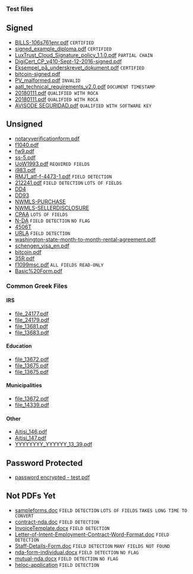 ### Test files

## Signed
- [BILLS-106s761enr.pdf](https://peculiarventures.github.io/ExamplePDFs/signed/BILLS-106s761enr.pdf) `CERTIFIED`
- [signed_example_diploma.pdf](https://peculiarventures.github.io/ExamplePDFs/signed/signed_example_diploma.pdf) `CERTIFIED`
- [LuxTrust_Cloud_Signature_policy_1.1.0.pdf](https://peculiarventures.github.io/ExamplePDFs/signed/LuxTrust_Cloud_Signature_policy_1.1.0.pdf)  `PARTIAL CHAIN`
- [DigiCert_CP_v410-Sept-12-2016-signed.pdf](https://peculiarventures.github.io/ExamplePDFs/signed/DigiCert_CP_v410-Sept-12-2016-signed.pdf)
- [Eksempel_på_underskrevet_dokument.pdf](https://peculiarventures.github.io/ExamplePDFs/signed/Eksempel_på_underskrevet_dokument.pdf) `CERTIFIED`
- [bitcoin-signed.pdf](https://peculiarventures.github.io/ExamplePDFs/signed/bitcoin-signed.pdf)
- [PV_malformed.pdf](https://peculiarventures.github.io/ExamplePDFs/signed/PV_malformed.pdf) `INVALID`
- [aatl_technical_requirements_v2.0.pdf](https://peculiarventures.github.io/ExamplePDFs/signed/aatl_technical_requirements_v2.0.pdf) `DOCUMENT TIMESTAMP`
- [20180111.pdf](https://peculiarventures.github.io/ExamplePDFs/signed/20180111-001%20-%20signed%20with%20hancock.pdf) `QUALIFIED WITH ROCA`
- [20180111.pdf](https://peculiarventures.github.io/ExamplePDFs/signed/20180111-001%20-%20signed%20with%20hancock.pdf) `QUALIFIED WITH ROCA`
- [AVISODE SEGURIDAD.pdf](https://peculiarventures.github.io/ExamplePDFs/signed/AVISO%20DE%20SEGURIDAD%20-%20signed%20with%20hancock%20-%2020180109-1653.pdf) `QUALIFIED WITH SOFTWARE KEY`




## Unsigned
- [notaryverificationform.pdf](https://peculiarventures.github.io/ExamplePDFs/unsigned/notaryverificationform.pdf)
- [f1040.pdf](https://peculiarventures.github.io/ExamplePDFs/unsigned/f1040.pdf)
- [fw9.pdf](https://peculiarventures.github.io/ExamplePDFs/unsigned/fw9.pdf)
- [ss-5.pdf](https://peculiarventures.github.io/ExamplePDFs/unsigned/ss-5.pdf)
- [UoW1993.pdf](https://peculiarventures.github.io/ExamplePDFs/unsigned/UoW1993.pdf) `REQUIRED FIELDS`
- [i983.pdf](https://peculiarventures.github.io/ExamplePDFs/unsigned/i983.pdf)
- [RMJ1_atf-f-4473-1.pdf](https://peculiarventures.github.io/ExamplePDFs/unsigned/RMJ1_atf-f-4473-1.pdf)  `FIELD DETECTION`
- [212241.pdf](https://peculiarventures.github.io/ExamplePDFs/unsigned/212241.pdf) `FIELD DETECTION` `LOTS OF FIELDS`
- [DD4](https://peculiarventures.github.io//ExamplePDFs/unsigned/dd0004.pdf)
- [DD93](https://peculiarventures.github.io/ExamplePDFs/unsigned/dd0093.pdf)
- [NWMLS-PURCHASE](https://peculiarventures.github.io/ExamplePDFs/unsigned/Sample-Purchase-agreement.pdf)
- [NWMLS-SELLERDISCLOSURE](https://peculiarventures.github.io/ExamplePDFs/unsigned/17-Seller-Disclosure.pdf)
- [CPAA](https://peculiarventures.github.io/ExamplePDFs/unsigned/CPAA.pdf) `LOTS OF FIELDS`
- [N-DA](https://peculiarventures.github.io//ExamplePDFs/unsigned/N-DA.pdf)  `FIELD DETECTION` `NO FLAG`
- [4506T](https://peculiarventures.github.io/ExamplePDFs/unsigned/RfRoTR.pdf)
- [URLA](https://peculiarventures.github.io/ExamplePDFs/unsigned/URLA.pdf) `FIELD DETECTION`
- [washington-state-month-to-month-rental-agreement.pdf](https://peculiarventures.github.io/ExamplePDFs/unsigned/washington-state-month-to-month-rental-agreement.pdf)
- [schengen_visa_en.pdf](https://peculiarventures.github.io//ExamplePDFs/unsigned/schengen_visa_en.pdf)
- [bitcoin.pdf](https://peculiarventures.github.io/ExamplePDFs/unsigned/bitcoin.pdf)
- [35R.pdf](https://peculiarventures.github.io/ExamplePDFs/unsigned/35R.pdf)
- [f1099msc.pdf](https://peculiarventures.github.io/ExamplePDFs/unsigned/f1099msc.pdf) `ALL FIELDS READ-ONLY`
- [Basic%20Form.pdf](https://peculiarventures.github.io/ExamplePDFs/unsigned/Basic%20Form.pdf)

### Common Greek Files

#### IRS
- [file_24177.pdf](https://peculiarventures.github.io/ExamplePDFs/unsigned/greece/education/file_24177.pdf)
- [file_24179.pdf](https://peculiarventures.github.io/ExamplePDFs/unsigned/greece/education/file_24179.pdf)
- [file_13681.pdf](https://peculiarventures.github.io/ExamplePDFs/unsigned/greece/education/file_13681.pdf)
- [file_13683.pdf](https://peculiarventures.github.io/ExamplePDFs/unsigned/greece/education/file_13683.pdf)

#### Education
- [file_13672.pdf](https://peculiarventures.github.io/ExamplePDFs/unsigned/greece/irs/file_13672.pdf)
- [file_13675.pdf](https://peculiarventures.github.io/ExamplePDFs/unsigned/greece/irs/file_13675.pdf)
- [file_13675.pdf](https://peculiarventures.github.io/ExamplePDFs/unsigned/greece/irs/file_13675.pdf)

#### Municipalities
- [file_13672.pdf](https://peculiarventures.github.io/ExamplePDFs/unsigned/greece/irs/file_14270.pdf)
- [file_14339.pdf](https://peculiarventures.github.io/ExamplePDFs/unsigned/greece/irs/file_14339.pdf)

#### Other
- [Aitisi_146.pdf](https://peculiarventures.github.io/ExamplePDFs/unsigned/greece/irs/Aitisi_146.pdf)
- [Aitisi_147.pdf](https://peculiarventures.github.io/ExamplePDFs/unsigned/greece/irs/Aitisi_147.pdf)
- [YYYYYYYY_YYYYYY_13_39.pdf](https://peculiarventures.github.io/ExamplePDFs/unsigned/greece/irs/YYYYYYYY_YYYYYY_13_39.pdf)




## Password Protected
- [password encrypted - test.pdf](https://peculiarventures.github.io/ExamplePDFs/password/password%20encrypted%20-%20test.pdf)

## Not PDFs Yet
- [sampleforms.doc](https://peculiarventures.github.io/ExamplePDFs/notPDFs/sampleforms.doc) `FIELD DETECTION` `LOTS OF FIELDS` `TAKES LONG TIME TO CONVERT`
- [contract-nda.doc](https://peculiarventures.github.io/ExamplePDFs/notPDFs/contract-nda.doc) `FIELD DETECTION`
- [InvoiceTemplate.docx](https://peculiarventures.github.io/ExamplePDFs/notPDFs/InvoiceTemplate.docx) `FIELD DETECTION`
- [Letter-of-Intent-Employment-Contract-Word-Format.doc](https://peculiarventures.github.io/ExamplePDFs/notPDFs/Letter-of-Intent-Employment-Contract-Word-Format.doc) `FIELD DETECTION`
- [Staff-Details-Form.doc](https://peculiarventures.github.io/ExamplePDFs/notPDFs/Staff-Details-Form.doc) `FIELD DETECTION` `MANY FIELDS NOT FOUND`
- [nda-form-individual.docx](https://peculiarventures.github.io/ExamplePDFs/notPDFs/nda-form-individual.docx)  `FIELD DETECTION` `NO FLAG`
- [mutual-nda.docx](https://peculiarventures.github.io/ExamplePDFs/notPDFs/mutual-nda.docx)  `FIELD DETECTION` `NO FLAG`
- [heloc-application](https://peculiarventures.github.io/ExamplePDFs/notPDFs/CCF-220H_%20HELOC_%20Consumer_%20Loan_%20App%20-%20Word%20Form%20Example.doc) `FIELD DETECTION` 


